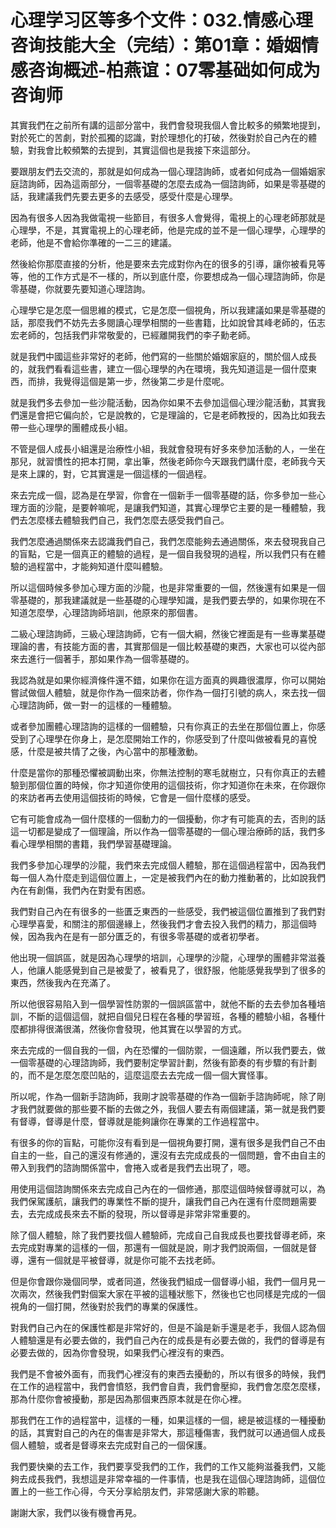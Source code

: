 # 心理学习区等多个文件：032.情感心理咨询技能大全（完结）：第01章：婚姻情感咨询概述-柏燕谊：07零基础如何成为咨询师

其實我們在之前所有講的這部分當中，我們會發現我個人會比較多的頻繁地提到，對於死亡的苦劇，對於孤獨的認識，對於理想化的打破，然後對於自己內在的體驗，對我會比較頻繁的去提到，其實這個也是我接下來這部分。

要跟朋友們去交流的，那就是如何成為一個心理諮詢師，或者如何成為一個婚姻家庭諮詢師，因為這兩部分，一個零基礎的怎麼去成為一個諮詢師，如果是零基礎的話，我建議我們先要去更多的去感受，感受什麼是心理學。

因為有很多人因為我做電視一些節目，有很多人會覺得，電視上的心理老師那就是心理學，不是，其實電視上的心理老師，他是完成的並不是一個心理學，心理學的老師，他是不會給你準確的一二三的建議。

然後給你那麼直接的分析，他是要來去完成對你內在的很多的引導，讓你被看見等等，他的工作方式是不一樣的，所以到底什麼，你要想成為一個心理諮詢師，你是零基礎，你就要先要知道心理諮詢。

心理學它是怎麼一個思維的模式，它是怎麼一個視角，所以我建議如果是零基礎的話，那麼我們不妨先去多閱讀心理學相關的一些書籍，比如說曾其峰老師的，伍志宏老師的，包括我們非常敬愛的，已經離開我們的李子勳老師。

就是我們中國這些非常好的老師，他們寫的一些關於婚姻家庭的，關於個人成長的，就我們看看這些書，建立一個心理學的內在環境，我先知道這是一個什麼東西，而排，我覺得這個是第一步，然後第二步是什麼呢。

就是我們多去參加一些沙龍活動，因為你如果不去參加這個心理沙龍活動，其實我們還是會把它偏向於，它是說教的，它是理論的，它是老師教授的，因為比如我去帶一些心理學的團體成長小組。

不管是個人成長小組還是治療性小組，我就會發現有好多來參加活動的人，一坐在那兒，就習慣性的把本打開，拿出筆，然後老師你今天跟我們講什麼，老師我今天是來上課的，對，它其實還是一個這樣的一個過程。

來去完成一個，認為是在學習，你會在一個新手一個零基礎的話，你多參加一些心理方面的沙龍，是要幹嘛呢，是讓我們知道，其實心理學它主要的是一種體驗，我們去怎麼樣去體驗我們自己，我們怎麼去感受我們自己。

我們怎麼通過關係來去認識我們自己，我們怎麼能夠去通過關係，來去發現我自己的盲點，它是一個真正的體驗的過程，是一個自我發現的過程，所以我們只有在體驗的過程當中，才能夠知道什麼叫體驗。

所以這個時候多參加心理方面的沙龍，也是非常重要的一個，然後還有如果是一個零基礎的，那我建議就是一些基礎的心理學知識，是我們要去學的，如果你現在不知道怎麼學，心理諮詢師培訓，他原來的那個書。

二級心理諮詢師，三級心理諮詢師，它有一個大綱，然後它裡面是有一些專業基礎理論的書，有技能方面的書，其實那個是一個比較基礎的東西，大家也可以從內部來去進行一個著手，那如果作為一個零基礎的。

我認為就是如果你經濟條件還不錯，如果你在這方面真的興趣很濃厚，你可以開始嘗試做個人體驗，就是你作為一個來訪者，你作為一個打引號的病人，來去找一個心理諮詢師，做一對一的這樣的一種體驗。

或者參加團體心理諮詢的這樣的一個體驗，只有你真正的去坐在那個位置上，你感受到了心理學在你身上，是怎麼開始工作的，你感受到了什麼叫做被看見的喜悅感，什麼是被共情了之後，內心當中的那種激動。

什麼是當你的那種恐懼被調動出來，你無法控制的寒毛就樹立，只有你真正的去體驗到那個位置的時候，你才知道你使用的這個技術，你才知道你在未來，在你跟你的來訪者再去使用這個技術的時候，它會是一個什麼樣的感受。

它有可能會成為一個什麼樣的一個動力的一個擾動，你才有可能真的去，否則的話這一切都是變成了一個理論，所以作為一個零基礎的一個心理治療師的話，我們多看心理學相關的書籍，我們學習基礎理論。

我們多參加心理學的沙龍，我們來去完成個人體驗，那在這個過程當中，因為我們每一個人為什麼走到這個位置上，一定是被我們內在的動力推動著的，比如說我們內在有創傷，我們內在對愛有困惑。

我們對自己內在有很多的一些匱乏東西的一些感受，我們被這個位置推到了我們對心理學喜愛，和關注的那個邊緣上，然後我們才會去投入我們的精力，那這個時候，因為我內在是有一部分匱乏的，有很多零基礎的或者初學者。

他出現一個誤區，就是因為心理學的培訓，心理學的沙龍，心理學的團體非常滋養人，他讓人能感覺到自己是被愛了，被看見了，很舒服，他能感覺我學到了很多的東西，然後我內在充滿了。

所以他很容易陷入到一個學習性防禦的一個誤區當中，就他不斷的去去參加各種培訓，不斷的這個這個，就把自個兒日程在各種的學習班，各種的體驗小組，各種什麼都排得很滿很滿，然後你會發現，他其實在以學習的方式。

來去完成的一個自我的一個，內在恐懼的一個防禦，一個遠離，所以我們要去，做一個零基礎的心理諮詢師，我們要制定學習計劃，然後有節奏的有步驟的有計劃的，而不是怎麼怎麼凹貼的，這麼這麼去去完成一個一個大實怪事。

所以呢，作為一個新手諮詢師，我剛才說零基礎的作為一個新手諮詢師呢，除了剛才我們就要做的那些要不斷的去做之外，我個人要去有兩個建議，第一就是我們要有督導，督導是什麼，督導就是能夠讓你在專業的工作過程當中。

有很多的你的盲點，可能你沒有看到是一個視角要打開，還有很多是我們自己不由自主的一些，自己的還沒有修通的，還沒有去完成成長的一個問題，會不由自主的帶入到我們的諮詢關係當中，會捲入或者是我們去出現了，嗯。

用使用這個諮詢關係來去完成自己內在的一個修通，那麼這個時候督導就可以，為我們保駕護航，讓我們的專業性不斷的提升，讓我們自己內在還有什麼問題需要去，去完成成長來去不斷的發現，所以督導是非常非常重要的。

除了個人體驗，除了我們要找個人體驗師，完成自己自我成長也要找督導老師，來去完成對專業的這樣的一個，那還有一個就是說，剛才我們說兩個，一個就是督導，還有一個就是平被督導，就是你可能不去找老師。

但是你會跟你幾個同學，或者同道，然後我們組成一個督導小組，我們一個月見一次兩次，然後我們對個案大家在平被的這種狀態下，然後也它也同樣是完成的一個視角的一個打開，然後對於我們的專業的保護性。

對我們自己內在的保護性都是非常好的，但是不論是新手還是老手，我個人認為個人體驗還是有必要去做的，我們自己內在的成長是有必要去做的，我們的督導是有必要去做的，因為你會發現，如果我們心裡沒有的東西。

我們是不會被外面有，而我們心裡沒有的東西去擾動的，所以有很多的時候，我們在工作的過程當中，我們會憤怒，我們會自責，我們會壓抑，我們會怎麼怎麼樣，那為什麼你會被擾動，那是因為那個東西原本就是在你心裡。

那我們在工作的過程當中，這樣的一種，如果這樣的一個，總是被這樣的一種擾動的話，其實對自己的內在的傷害是非常大，那這種傷害，我們就可以通過個人成長個人體驗，或者是督導來去完成對自己的一個保護。

我們要快樂的去工作，我們要享受我們的工作，我們的工作又能夠滋養我們，又能夠去成長我們，我想這是非常幸福的一件事情，也是我在這個心理諮詢師，這個位置上的一些工作心得，今天分享給朋友們，非常感謝大家的聆聽。

謝謝大家，我們以後有機會再見。